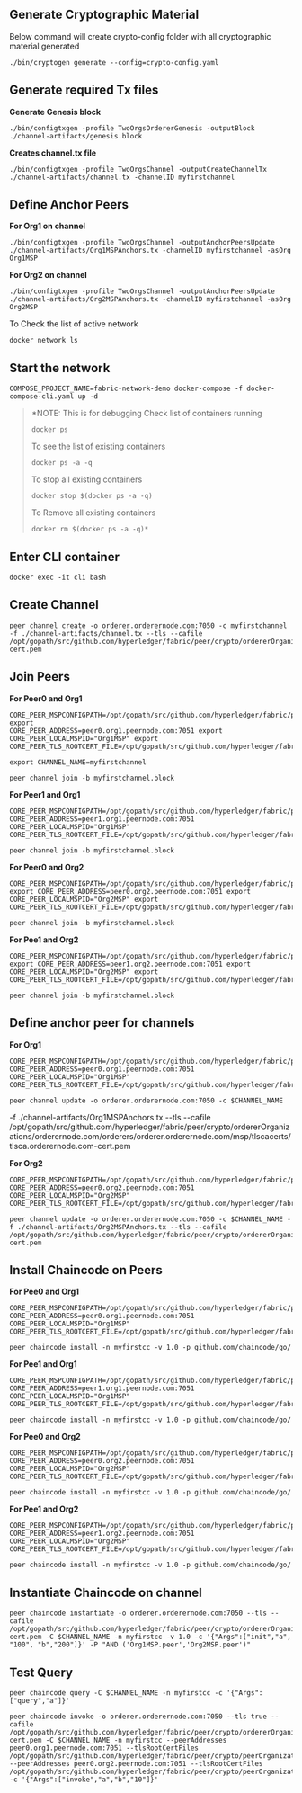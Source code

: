 

## Generate Cryptographic Material
Below command will create crypto-config folder with all cryptographic material generated

    ./bin/cryptogen generate --config=crypto-config.yaml

## Generate required Tx files
**Generate Genesis block**

    ./bin/configtxgen -profile TwoOrgsOrdererGenesis -outputBlock ./channel-artifacts/genesis.block

**Creates channel.tx file**

    ./bin/configtxgen -profile TwoOrgsChannel -outputCreateChannelTx ./channel-artifacts/channel.tx -channelID myfirstchannel

## **Define Anchor Peers**

**For Org1 on channel**

    ./bin/configtxgen -profile TwoOrgsChannel -outputAnchorPeersUpdate ./channel-artifacts/Org1MSPAnchors.tx -channelID myfirstchannel -asOrg Org1MSP

**For Org2 on channel**

    ./bin/configtxgen -profile TwoOrgsChannel -outputAnchorPeersUpdate ./channel-artifacts/Org2MSPAnchors.tx -channelID myfirstchannel -asOrg Org2MSP
  

To Check the list of active network

    docker network ls

## **Start the network**

    COMPOSE_PROJECT_NAME=fabric-network-demo docker-compose -f docker-compose-cli.yaml up -d

> *NOTE: This is for debugging Check list of containers running
> 
>     docker ps
> 
> To see the list of existing containers
> 
>     docker ps -a -q
> 
> To stop all existing containers
> 
>     docker stop $(docker ps -a -q)
> 
> To Remove all existing containers
> 
>     docker rm $(docker ps -a -q)*

## **Enter CLI container**

    docker exec -it cli bash

## **Create Channel**

    peer channel create -o orderer.orderernode.com:7050 -c myfirstchannel -f ./channel-artifacts/channel.tx --tls --cafile /opt/gopath/src/github.com/hyperledger/fabric/peer/crypto/ordererOrganizations/orderernode.com/orderers/orderer.orderernode.com/msp/tlscacerts/tlsca.orderernode.com-cert.pem

## **Join Peers**

**For Peer0 and Org1**

    CORE_PEER_MSPCONFIGPATH=/opt/gopath/src/github.com/hyperledger/fabric/peer/crypto/peerOrganizations/org1.peernode.com/users/Admin@org1.peernode.com/msp export
    CORE_PEER_ADDRESS=peer0.org1.peernode.com:7051 export 
    CORE_PEER_LOCALMSPID="Org1MSP" export
    CORE_PEER_TLS_ROOTCERT_FILE=/opt/gopath/src/github.com/hyperledger/fabric/peer/crypto/peerOrganizations/org1.peernode.com/peers/peer0.org1.peernode.com/tls/ca.crt

    export CHANNEL_NAME=myfirstchannel

    peer channel join -b myfirstchannel.block

**For Peer1 and Org1**

    CORE_PEER_MSPCONFIGPATH=/opt/gopath/src/github.com/hyperledger/fabric/peer/crypto/peerOrganizations/org1.peernode.com/users/Admin@org1.peernode.com/msp CORE_PEER_ADDRESS=peer1.org1.peernode.com:7051 CORE_PEER_LOCALMSPID="Org1MSP" CORE_PEER_TLS_ROOTCERT_FILE=/opt/gopath/src/github.com/hyperledger/fabric/peer/crypto/peerOrganizations/org1.peernode.com/peers/peer1.org1.peernode.com/tls/ca.crt

    peer channel join -b myfirstchannel.block

**For Peer0 and Org2**

    CORE_PEER_MSPCONFIGPATH=/opt/gopath/src/github.com/hyperledger/fabric/peer/crypto/peerOrganizations/org2.peernode.com/users/Admin@org2.peernode.com/msp export CORE_PEER_ADDRESS=peer0.org2.peernode.com:7051 export CORE_PEER_LOCALMSPID="Org2MSP" export CORE_PEER_TLS_ROOTCERT_FILE=/opt/gopath/src/github.com/hyperledger/fabric/peer/crypto/peerOrganizations/org2.peernode.com/peers/peer0.org2.peernode.com/tls/ca.crt

    peer channel join -b myfirstchannel.block

**For Pee1 and Org2**

    CORE_PEER_MSPCONFIGPATH=/opt/gopath/src/github.com/hyperledger/fabric/peer/crypto/peerOrganizations/org2.peernode.com/users/Admin@org2.peernode.com/msp export CORE_PEER_ADDRESS=peer1.org2.peernode.com:7051 export CORE_PEER_LOCALMSPID="Org2MSP" export CORE_PEER_TLS_ROOTCERT_FILE=/opt/gopath/src/github.com/hyperledger/fabric/peer/crypto/peerOrganizations/org2.peernode.com/peers/peer1.org2.peernode.com/tls/ca.crt

    peer channel join -b myfirstchannel.block

## **Define anchor peer for channels**
**For Org1**

    CORE_PEER_MSPCONFIGPATH=/opt/gopath/src/github.com/hyperledger/fabric/peer/crypto/peerOrganizations/org1.peernode.com/users/Admin@org1.peernode.com/msp CORE_PEER_ADDRESS=peer0.org1.peernode.com:7051 CORE_PEER_LOCALMSPID="Org1MSP" CORE_PEER_TLS_ROOTCERT_FILE=/opt/gopath/src/github.com/hyperledger/fabric/peer/crypto/peerOrganizations/org1.peernode.com/peers/peer0.org1.peernode.com/tls/ca.crt
    
    peer channel update -o orderer.orderernode.com:7050 -c $CHANNEL_NAME   
   -f ./channel-artifacts/Org1MSPAnchors.tx --tls --cafile /opt/gopath/src/github.com/hyperledger/fabric/peer/crypto/ordererOrganizations/orderernode.com/orderers/orderer.orderernode.com/msp/tlscacerts/tlsca.orderernode.com-cert.pem

**For Org2**

    CORE_PEER_MSPCONFIGPATH=/opt/gopath/src/github.com/hyperledger/fabric/peer/crypto/peerOrganizations/org2.peernode.com/users/Admin@org2.peernode.com/msp CORE_PEER_ADDRESS=peer0.org2.peernode.com:7051 CORE_PEER_LOCALMSPID="Org2MSP" CORE_PEER_TLS_ROOTCERT_FILE=/opt/gopath/src/github.com/hyperledger/fabric/peer/crypto/peerOrganizations/org2.peernode.com/peers/peer0.org2.peernode.com/tls/ca.crt

    peer channel update -o orderer.orderernode.com:7050 -c $CHANNEL_NAME -f ./channel-artifacts/Org2MSPAnchors.tx --tls --cafile /opt/gopath/src/github.com/hyperledger/fabric/peer/crypto/ordererOrganizations/orderernode.com/orderers/orderer.orderernode.com/msp/tlscacerts/tlsca.orderernode.com-cert.pem

## **Install Chaincode on Peers**

**For Pee0 and Org1**

    CORE_PEER_MSPCONFIGPATH=/opt/gopath/src/github.com/hyperledger/fabric/peer/crypto/peerOrganizations/org1.peernode.com/users/Admin@org1.peernode.com/msp CORE_PEER_ADDRESS=peer0.org1.peernode.com:7051 CORE_PEER_LOCALMSPID="Org1MSP" CORE_PEER_TLS_ROOTCERT_FILE=/opt/gopath/src/github.com/hyperledger/fabric/peer/crypto/peerOrganizations/org1.peernode.com/peers/peer0.org1.peernode.com/tls/ca.crt
    
    peer chaincode install -n myfirstcc -v 1.0 -p github.com/chaincode/go/

**For Pee1 and Org1**

    CORE_PEER_MSPCONFIGPATH=/opt/gopath/src/github.com/hyperledger/fabric/peer/crypto/peerOrganizations/org1.peernode.com/users/Admin@org1.peernode.com/msp CORE_PEER_ADDRESS=peer1.org1.peernode.com:7051 CORE_PEER_LOCALMSPID="Org1MSP" CORE_PEER_TLS_ROOTCERT_FILE=/opt/gopath/src/github.com/hyperledger/fabric/peer/crypto/peerOrganizations/org1.peernode.com/peers/peer1.org1.peernode.com/tls/ca.crt
    
    peer chaincode install -n myfirstcc -v 1.0 -p github.com/chaincode/go/

**For Pee0 and Org2**

    CORE_PEER_MSPCONFIGPATH=/opt/gopath/src/github.com/hyperledger/fabric/peer/crypto/peerOrganizations/org2.peernode.com/users/Admin@org2.peernode.com/msp CORE_PEER_ADDRESS=peer0.org2.peernode.com:7051 CORE_PEER_LOCALMSPID="Org2MSP" CORE_PEER_TLS_ROOTCERT_FILE=/opt/gopath/src/github.com/hyperledger/fabric/peer/crypto/peerOrganizations/org2.peernode.com/peers/peer0.org2.peernode.com/tls/ca.crt
    
    peer chaincode install -n myfirstcc -v 1.0 -p github.com/chaincode/go/

**For Pee1 and Org2**

    CORE_PEER_MSPCONFIGPATH=/opt/gopath/src/github.com/hyperledger/fabric/peer/crypto/peerOrganizations/org2.peernode.com/users/Admin@org2.peernode.com/msp CORE_PEER_ADDRESS=peer1.org2.peernode.com:7051 CORE_PEER_LOCALMSPID="Org2MSP" CORE_PEER_TLS_ROOTCERT_FILE=/opt/gopath/src/github.com/hyperledger/fabric/peer/crypto/peerOrganizations/org2.peernode.com/peers/peer1.org2.peernode.com/tls/ca.crt
    
    peer chaincode install -n myfirstcc -v 1.0 -p github.com/chaincode/go/

## **Instantiate Chaincode on channel**

    peer chaincode instantiate -o orderer.orderernode.com:7050 --tls --cafile /opt/gopath/src/github.com/hyperledger/fabric/peer/crypto/ordererOrganizations/orderernode.com/orderers/orderer.orderernode.com/msp/tlscacerts/tlsca.orderernode.com-cert.pem -C $CHANNEL_NAME -n myfirstcc -v 1.0 -c '{"Args":["init","a", "100", "b","200"]}' -P "AND ('Org1MSP.peer','Org2MSP.peer')"

## **Test Query**

    peer chaincode query -C $CHANNEL_NAME -n myfirstcc -c '{"Args":["query","a"]}'
    
    peer chaincode invoke -o orderer.orderernode.com:7050 --tls true --cafile /opt/gopath/src/github.com/hyperledger/fabric/peer/crypto/ordererOrganizations/orderernode.com/orderers/orderer.orderernode.com/msp/tlscacerts/tlsca.orderernode.com-cert.pem -C $CHANNEL_NAME -n myfirstcc --peerAddresses peer0.org1.peernode.com:7051 --tlsRootCertFiles /opt/gopath/src/github.com/hyperledger/fabric/peer/crypto/peerOrganizations/org1.peernode.com/peers/peer0.org1.peernode.com/tls/ca.crt --peerAddresses peer0.org2.peernode.com:7051 --tlsRootCertFiles /opt/gopath/src/github.com/hyperledger/fabric/peer/crypto/peerOrganizations/org2.peernode.com/peers/peer0.org2.peernode.com/tls/ca.crt -c '{"Args":["invoke","a","b","10"]}'
